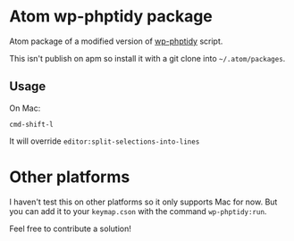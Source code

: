 # Atom wp-phptidy package

Atom package of a modified version of [wp-phptidy](https://github.com/scribu/wp-phptidy) script.

This isn't publish on apm so install it with a git clone into `~/.atom/packages`.

## Usage

On Mac:
```
cmd-shift-l
```

It will override `editor:split-selections-into-lines`

# Other platforms 
I haven't test this on other platforms so it only supports Mac for now. But you can add it to your `keymap.cson` with the command `wp-phptidy:run`.

Feel free to contribute a solution!